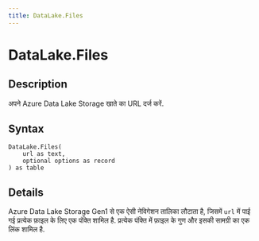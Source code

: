 ```yaml
---
title: DataLake.Files
---
```


# DataLake.Files


## Description

अपने Azure Data Lake Storage खाते का URL दर्ज करें.


## Syntax

```powerquery
DataLake.Files(
    url as text,
    optional options as record
) as table
```


## Details

Azure Data Lake Storage Gen1 से एक ऐसी नेविगेशन तालिका लौटाता है, जिसमें <code>url</code> में पाई गई प्रत्येक फ़ाइल के लिए एक पंक्ति शामिल है. प्रत्येक पंक्ति में फ़ाइल के गुण और इसकी सामग्री का एक लिंक शामिल है.


